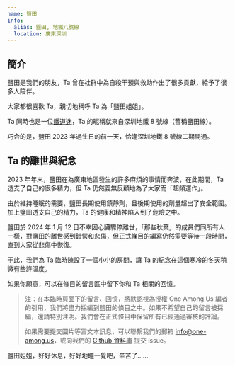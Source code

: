 ```yaml
---
name: 鹽田
info:
  alias: 鹽田, 地鐵八號線
  location: 廣東深圳
---
```


## 簡介

鹽田是我們的朋友，Ta 曾在社群中為自殺干預與救助作出了很多貢獻，給予了很多人陪伴。

大家都很喜歡 Ta，親切地稱呼 Ta 為「鹽田姐姐」。

Ta 同時也是一位[鐵道迷](https://zh.wikipedia.org/zh-tw/%E9%90%B5%E9%81%93%E8%BF%B7)，Ta 的昵稱就來自深圳地鐵 8 號線（舊稱鹽田線）。

巧合的是，鹽田 2023 年過生日的前一天，恰逢深圳地鐵 8 號線二期開通。

## Ta 的離世與紀念

2023 年年末，鹽田在為廣東地區發生的許多麻煩的事情而奔波，在此期間，Ta 透支了自己的很多精力，但 Ta 仍然義無反顧地為了大家而「超頻運作」。

由於維持睡眠的需要，鹽田長期使用鎮靜劑，且後期使用的劑量超出了安全範圍。加上鹽田透支自己的精力，Ta 的健康和精神陷入到了危險之中。

鹽田於 2024 年 1 月 12 日不幸因心臟驟停離世，「那些秋葉」的成員們同所有人一樣，對鹽田的離世感到錯愕和悲傷，但正式條目的編寫仍然需要等待一段時間，直到大家從悲傷中恢復。

于此，我們為 Ta 臨時陳設了一個小小的房間，讓 Ta 的紀念在這個寒冷的冬天稍微有些許溫度。

如果你願意，可以在條目的留言區中留下你和 Ta 相關的回憶。

> 注：在本臨時頁面下的留言、回憶，將默認視為授權 One Among Us 編者的引用，我們將盡力採編到鹽田的條目之中。如果不希望自己的留言被採編，還請特別注明。我們會在正式條目中保留所有已經通過審核的評論。
>
> 如果需要提交圖片等富文本訊息，可以聯繫我們的郵箱 [info@one-among.us](mailto:info@one-among.us)，或向我們的 [Github 資料庫](https://github.com/one-among-us/data) 提交 issue。

鹽田姐姐，好好休息，好好地睡一覺吧，辛苦了……
